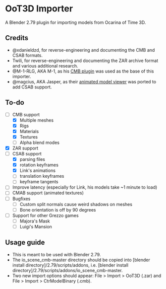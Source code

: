 # OoT3D Importer

A Blender 2.79 plugin for importing models from Ocarina of Time 3D.

## Credits

- @xdanieldzd, for reverse-engineering and documenting the CMB and CSAB formats.
- Twili, for reverse-engineering and documenting the ZAR archive format and various additional research.
- @M-1-RLG, AKA M-1, as his [CMB plugin](https://github.com/M-1-RLG/io_scene_cmb) was used as the base of this importer.
- @magcius, AKA Jasper, as their [animated model viewer](https://github.com/magcius/noclip.website/tree/master/src/oot3d) was ported to add CSAB support.

## To-do

- [ ] CMB support
  - [x] Multiple meshes
  - [x] Rigs
  - [x] Materials
  - [x] Textures
  - [ ] Alpha blend modes
- [x] ZAR support
- [ ] CSAB support
  - [x] parsing files
  - [x] rotation keyframes
  - [x] Link's animations
  - [ ] translation keyframes
  - [ ] keyframe tangents
- [ ] Improve latency (especially for Link, his models take ~1 minute to load)
- [ ] CMAB support (animated textures)
- [ ] Bugfixes
  - [ ] Custom split normals cause weird shadows on meshes
  - [ ] Bone orientation is off by 90 degrees
- [ ] Support for other Grezzo games
  - [ ] Majora's Mask
  - [ ] Luigi's Mansion

## Usage guide

- This is meant to be used with Blender 2.79.
- The io_scene_cmb-master directory should be copied into [blender install directory]/2.79/scripts/addons, i.e. [blender install directory]/2.79/scripts/addons/io_scene_cmb-master.
- Two new import options should appear: File > Import > OoT3D (.zar) and File > Import > CtrModelBinary (.cmb).
